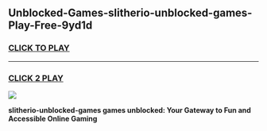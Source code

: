 
## Unblocked-Games-slitherio-unblocked-games-Play-Free-9yd1d
<h3>
<a href="https://premium76.site?title=slitherio-unblocked-games&ref=20A">CLICK TO PLAY</a></h3>
<hr>

<h3>
<a href="https://premium76.site?title=slitherio-unblocked-games&ref=20A">CLICK 2 PLAY</a>
  
</h3>

<a href="https://premium76.site?title=slitherio-unblocked-games&ref=20A"><img src="https://clearcache.store/games.png"></a>


**slitherio-unblocked-games games unblocked: Your Gateway to Fun and Accessible Online Gaming**
